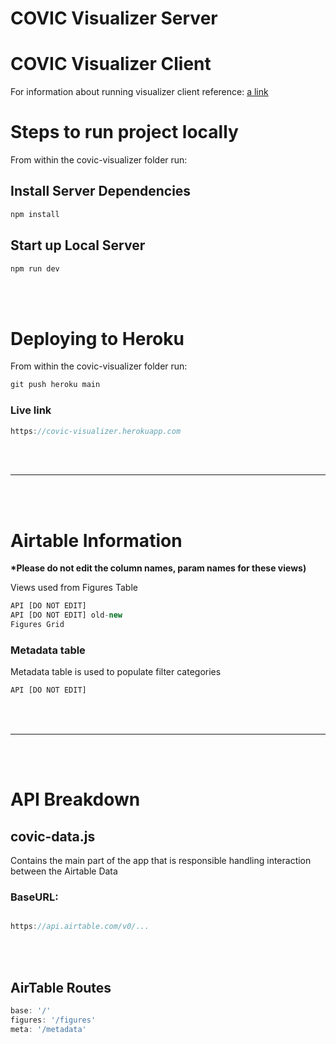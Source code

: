 # COVIC Visualizer Server

# COVIC Visualizer Client
For information about running visualizer client reference:
[a link](https://github.com/dubberlydesign/covic-visualizer/blob/main/client/README.md)
# Steps to run project locally

From within the covic-visualizer folder run:

## Install Server Dependencies

```javascript
npm install
```
## Start up Local Server

```javascript
npm run dev
```
<br /><br />

# Deploying to Heroku
From within the covic-visualizer folder run:

```javascript
git push heroku main
```

### Live link

```javascript
https://covic-visualizer.herokuapp.com
```
<br /><br />

---

<br /><br />

# Airtable Information
<b>*Please do not edit the column names, param names for these views)</b>

Views used from Figures Table
```javascript
API [DO NOT EDIT]
API [DO NOT EDIT] old-new
Figures Grid
```

### Metadata table
Metadata table is used to populate filter categories
```javascript
API [DO NOT EDIT]
```
<br /><br />

---

<br /><br />

# API Breakdown

## covic-data.js
Contains the main part of the app that is responsible handling interaction between the Airtable Data

### BaseURL:
```javascript

https://api.airtable.com/v0/...
```
<br /><br />

## AirTable Routes

```javascript
base: '/'
figures: '/figures'
meta: '/metadata'
```
<br /><br />
